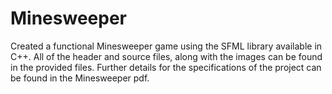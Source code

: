 # Minesweeper
Created a functional Minesweeper game using the SFML library available in C++. All of the header and source files, along with the images can be found in the provided files. Further details for the specifications of the project can be found in the Minesweeper pdf.
